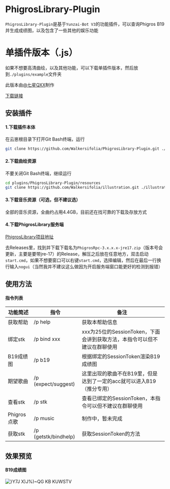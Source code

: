 # PhigrosLibrary-Plugin
`PhigrosLibrary-Plugin`是基于`Yunzai-Bot V3`的功能插件，可以查询Phigros B19并生成成绩图，以及包含了一些其他的娱乐功能
# 单插件版本（.js）

如果不想要高清曲绘，以及其他功能，可以下载单插件版本，然后放到`./plugins/example`文件夹

此版本由[@七星QXX](https://github.com/QiXingQXX)制作

[下载链接](https://github.com/QiXingQXX/Phigros-picture-generater)

## 安装插件
#### 1.下载插件本体

在云崽根目录下打开Git Bash终端，运行
```bash
git clone https://github.com/Walkersifolia/PhigrosLibrary-Plugin.git ./plugins/PhigrosLibrary-Plugin
```

#### 2.下载曲绘资源

不要关闭Git Bash终端，继续运行
```bash
cd plugins/PhigrosLibrary-Plugin/resources
git clone https://github.com/Walkersifolia/illustration.git ./illustration
```

#### 3.下载音乐资源（可选，但不建议选）

全部的音乐资源，全曲约占用4.4GB，目前还在找可靠的下载及存放方式

#### 4.下载PhigrosLibrary服务端

[PhigrosLibrary项目地址](https://github.com/7aGiven/PhigrosLibrary)

去Releases里，找到并下载下载名为`PhigrosRpc-3.x.x.x-jre17.zip`（版本号会更新，主要是要带jre-17）的Release，解压之后放在任意地方，双击启动`start.cmd`，如果不想要窗口可以右键`start.cmd`，选择编辑，然后在最后一行换行输入`nogui`（当然我并不建议这么做因为开启服务端窗口能更好的检测到报错）

## 使用方法
#### 指令列表
| 功能简述 | 指令 | 备注 |
| ------ | ------ | ------ |
|获取帮助|/p help|获取本帮助信息|
|绑定stk|/p bind xxx|xxx为25位的SessionToken，下面会讲到获取方法，本指令可以但不建议在群聊使用|
|B19成绩图|/p b19|根据绑定的SessionToken渲染B19成绩图|
|期望歌曲|/p (expect/suggest)|这里出现的歌曲不在B19里，但是达到了一定的acc就可以进入B19（推分专用）|
|查看stk|/p stk|查看已绑定的SessionToken，本指令可以但不建议在群聊使用|
|Phigros点歌|/p music|制作中，暂未完成|
|获取stk|/p (getstk/bindhelp)|获取SessionToken的方法|

## 效果预览

#### B19成绩图
![}Y7J X)J%)~QG KB KUWSTV](https://github.com/Walkersifolia/PhigrosLibrary-Plugin/assets/129571444/663318fb-ade1-4345-8661-956c7e0d7a6c)

